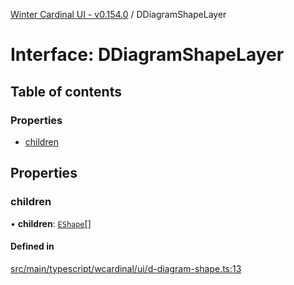 [Winter Cardinal UI - v0.154.0](../index.md) / DDiagramShapeLayer

# Interface: DDiagramShapeLayer

## Table of contents

### Properties

- [children](DDiagramShapeLayer.md#children)

## Properties

### children

• **children**: [`EShape`](EShape.md)[]

#### Defined in

[src/main/typescript/wcardinal/ui/d-diagram-shape.ts:13](https://github.com/winter-cardinal/winter-cardinal-ui/blob/v0.154.0/src/main/typescript/wcardinal/ui/d-diagram-shape.ts#L13)
